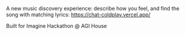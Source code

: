 A new music discovery experience: describe how you feel, and find the song with matching lyrics: https://chat-coldplay.vercel.app/

Built for Imagine Hackathon @ AGI House

